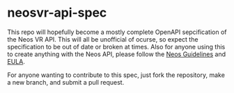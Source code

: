 # neosvr-api-spec
This repo will hopefully become a mostly complete OpenAPI sepcification of the Neos VR API.
This will all be unofficial of ocurse, so expect the specification to be out of date or broken at times.
Also for anyone using this to create anything with the Neos API, please follow the [Neos Guidelines](https://wiki.neos.com/Guidelines) and [EULA](https://store.steampowered.com/eula/740250_eula_0).

For anyone wanting to contribute to this spec, just fork the repository, make a new branch, and submit a pull request.
